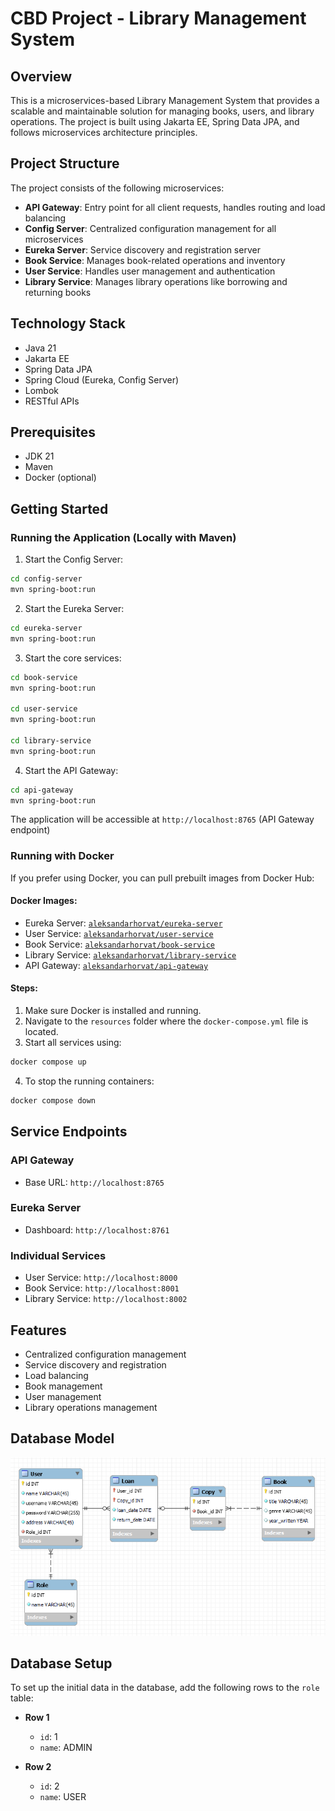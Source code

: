 # CBD Project - Library Management System

## Overview
This is a microservices-based Library Management System that provides a scalable and maintainable solution for managing books, users, and library operations. The project is built using Jakarta EE, Spring Data JPA, and follows microservices architecture principles.

## Project Structure
The project consists of the following microservices:

- **API Gateway**: Entry point for all client requests, handles routing and load balancing
- **Config Server**: Centralized configuration management for all microservices
- **Eureka Server**: Service discovery and registration server
- **Book Service**: Manages book-related operations and inventory
- **User Service**: Handles user management and authentication
- **Library Service**: Manages library operations like borrowing and returning books

## Technology Stack
- Java 21
- Jakarta EE
- Spring Data JPA
- Spring Cloud (Eureka, Config Server)
- Lombok
- RESTful APIs

## Prerequisites
- JDK 21
- Maven
- Docker (optional)

## Getting Started

### Running the Application (Locally with Maven)

1. Start the Config Server:
```bash
cd config-server
mvn spring-boot:run
``` 

2. Start the Eureka Server:
```bash
cd eureka-server
mvn spring-boot:run
``` 

3. Start the core services:
```bash
cd book-service
mvn spring-boot:run

cd user-service
mvn spring-boot:run

cd library-service
mvn spring-boot:run
``` 

4. Start the API Gateway:
```bash
cd api-gateway
mvn spring-boot:run
``` 

The application will be accessible at `http://localhost:8765` (API Gateway endpoint)

### Running with Docker
If you prefer using Docker, you can pull prebuilt images from Docker Hub:
#### Docker Images:
- Eureka Server: [`aleksandarhorvat/eureka-server`](https://hub.docker.com/r/aleksandarhorvat/eureka-server)
- User Service: [`aleksandarhorvat/user-service`](https://hub.docker.com/r/aleksandarhorvat/user-service)
- Book Service: [`aleksandarhorvat/book-service`](https://hub.docker.com/r/aleksandarhorvat/book-service)
- Library Service: [`aleksandarhorvat/library-service`](https://hub.docker.com/r/aleksandarhorvat/library-service)
- API Gateway: [`aleksandarhorvat/api-gateway`](https://hub.docker.com/r/aleksandarhorvat/api-gateway)
#### Steps:
1. Make sure Docker is installed and running.
2. Navigate to the `resources` folder where the `docker-compose.yml` file is located.
3. Start all services using:
```bash
docker compose up
```
4. To stop the running containers:
```bash
docker compose down
```

## Service Endpoints

### API Gateway
- Base URL: `http://localhost:8765`

### Eureka Server
- Dashboard: `http://localhost:8761`

### Individual Services
- User Service: `http://localhost:8000`
- Book Service: `http://localhost:8001`
- Library Service: `http://localhost:8002`

## Features
- Centralized configuration management
- Service discovery and registration
- Load balancing
- Book management
- User management
- Library operations management

## Database Model

![Database Model](./resources/model.png "Database Model")

## Database Setup

To set up the initial data in the database, add the following rows to the `role` table:

- **Row 1**
    - `id`: 1
    - `name`: ADMIN

- **Row 2**
    - `id`: 2
    - `name`: USER
